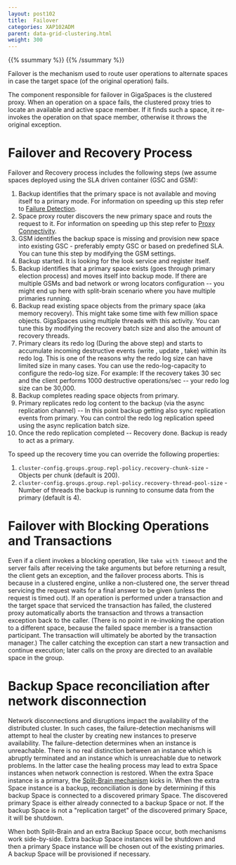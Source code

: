 ```yaml
---
layout: post102
title:  Failover
categories: XAP102ADM
parent: data-grid-clustering.html
weight: 300
---
```



{{% ssummary %}} {{% /ssummary %}}



Failover is the mechanism used to route user operations to alternate spaces in case the target space (of the original operation) fails.

The component responsible for failover in GigaSpaces is the clustered proxy. When an operation on a space fails, the clustered proxy tries to locate an available and active space member. If it finds such a space, it re-invokes the operation on that space member, otherwise it throws the original exception.

# Failover and Recovery Process

Failover and Recovery process includes the following steps (we assume spaces deployed using the SLA driven container (GSC and GSM):

1. Backup identifies that the primary space is not available and moving itself to a primary mode. For information on speeding up this step refer to [Failure Detection]({{%currentadmurl%}}/troubleshooting-failure-detection.html).
2. Space proxy router discovers the new primary space and routs the request to it. For information on speeding up this step refer to [Proxy Connectivity]({{%currentadmurl%}}/tuning-proxy-connectivity.html).
3. GSM identifies the backup space is missing and provision new space into existing GSC - preferably empty GSC or based on predefined SLA. You can tune this step by modifying the GSM settings.
4. Backup started. It is looking for the look service and register itself.
5. Backup identifies that a primary space exists (goes through primary election process) and moves itself into backup mode. If there are multiple GSMs and bad network or wrong locators configuration -- you might end up here with split-brain scenario where you have multiple primaries running.
6. Backup read existing space objects from the primary space (aka memory recovery). This might take some time with few million space objects. GigaSpaces using multiple threads with this activity. You can tune this by modifying the recovery batch size and also the amount of recovery threads.
7. Primary clears its redo log (During the above step) and starts to accumulate incoming destructive events (write , update , take) within its redo log. This is one of the reasons why the redo log size can have limited size in many cases. You can use the redo-log-capacity to configure the redo-log size. For example: If the recovery takes 30 sec and the client performs 1000 destructive operations/sec -- your redo log size can be 30,000.
8. Backup completes reading space objects from primary.
9. Primary replicates redo log content to the backup (via the async replication channel) -- In this point backup getting also sync replication events from primary. You can control the redo log replication speed using the async replication batch size.
10. Once the redo replication completed -- Recovery done. Backup is ready to act as a primary.

To speed up the recovery time you can override the following properties:

1. `cluster-config.groups.group.repl-policy.recovery-chunk-size` - Objects per chunk (default is 200).
1. `cluster-config.groups.group.repl-policy.recovery-thread-pool-size` - Number of threads the backup is running to consume data from the primary (default is 4).

# Failover with Blocking Operations and Transactions

Even if a client invokes a blocking operation, like `take with timeout` and the server fails after receiving the take arguments but before returning a result, the client gets an exception, and the failover process aborts. This is because in a clustered engine, unlike a non-clustered one, the server thread servicing the request waits for a final answer to be given (unless the request is timed out).
If an operation is performed under a transaction and the target space that serviced the transaction has failed, the clustered proxy automatically aborts the transaction and throws a transaction exception back to the caller. (There is no point in re-invoking the operation to a different space, because the failed space member is a transaction participant. The transaction will ultimately be aborted by the transaction manager.) The caller catching the exception can start a new transaction and continue execution; later calls on the proxy are directed to an available space in the group.

# Backup Space reconciliation after network disconnection

Network disconnections and disruptions impact the availability of the distributed cluster. In such cases, the failure-detection mechanisms will attempt to heal the cluster by creating new instances to preserve availability. The failure-detection determines when an instance is unreachable. There is no real distinction between an instance which is abruptly terminated and an instance which is unreachable due to network problems. In the latter case the healing process may lead to extra Space instances when network connection is restored. When the extra Space instance is a primary, the [Split-Brain mechanism]({{%currentadmurl%}}/split-brain-and-primary-resolution.html) kicks in. When the extra Space instance is a backup, reconciliation is done by determining if this backup Space is connected to a discovered primary Space. The discovered primary Space is either already connected to a backup Space or not. If the backup Space is not a "replication target" of the discovered primary Space, it will be shutdown.

When both Split-Brain and an extra Backup Space occur, both mechanisms work side-by-side. Extra backup Space instances will be shutdown and then a primary Space instance will be chosen out of the existing primaries. A backup Space will be provisioned if necessary.


